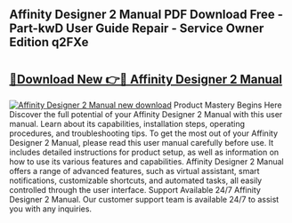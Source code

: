 ## Affinity Designer 2 Manual PDF Download Free - Part-kwD User Guide Repair - Service Owner Edition q2FXe

# <h2><a href="http://bc15126.oget.top/?id=Affinity+Designer+2+Manual">🔗Download New 👉🔴 Affinity Designer 2 Manual</a></h2>

[![Affinity Designer 2 Manual new download](https://i.imgur.com/5g1atiW.png)](http://bc15126.oget.top/?id=Affinity+Designer+2+Manual)
Product Mastery Begins Here Discover the full potential of your Affinity Designer 2 Manual with this user manual. Learn about its capabilities, installation steps, operating procedures, and troubleshooting tips. To get the most out of your Affinity Designer 2 Manual, please read this user manual carefully before use. It includes detailed instructions for product setup, as well as information on how to use its various features and capabilities. Affinity Designer 2 Manual offers a range of advanced features, such as virtual assistant, smart notifications, customizable shortcuts, and automated tasks, all easily controlled through the user interface. Support Available 24/7 Affinity Designer 2 Manual. Our customer support team is available 24/7 to assist you with any inquiries.
